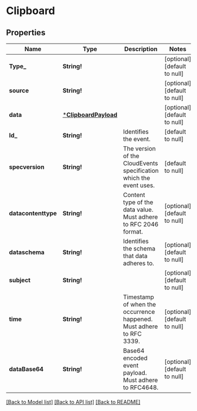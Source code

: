 # Clipboard

## Properties
Name | Type | Description | Notes
------------ | ------------- | ------------- | -------------
**Type_** | **String!** |  | [optional] [default to null]
**source** | **String!** |  | [optional] [default to null]
**data** | [***ClipboardPayload**](ClipboardPayload.md) |  | [optional] [default to null]
**Id_** | **String!** | Identifies the event. | [default to null]
**specversion** | **String!** | The version of the CloudEvents specification which the event uses. | [default to null]
**datacontenttype** | **String!** | Content type of the data value. Must adhere to RFC 2046 format. | [optional] [default to null]
**dataschema** | **String!** | Identifies the schema that data adheres to. | [optional] [default to null]
**subject** | **String!** |  | [optional] [default to null]
**time** | **String!** | Timestamp of when the occurrence happened. Must adhere to RFC 3339. | [optional] [default to null]
**dataBase64** | **String!** | Base64 encoded event payload. Must adhere to RFC4648. | [optional] [default to null]

[[Back to Model list]](../README.md#documentation-for-models) [[Back to API list]](../README.md#documentation-for-api-endpoints) [[Back to README]](../README.md)


